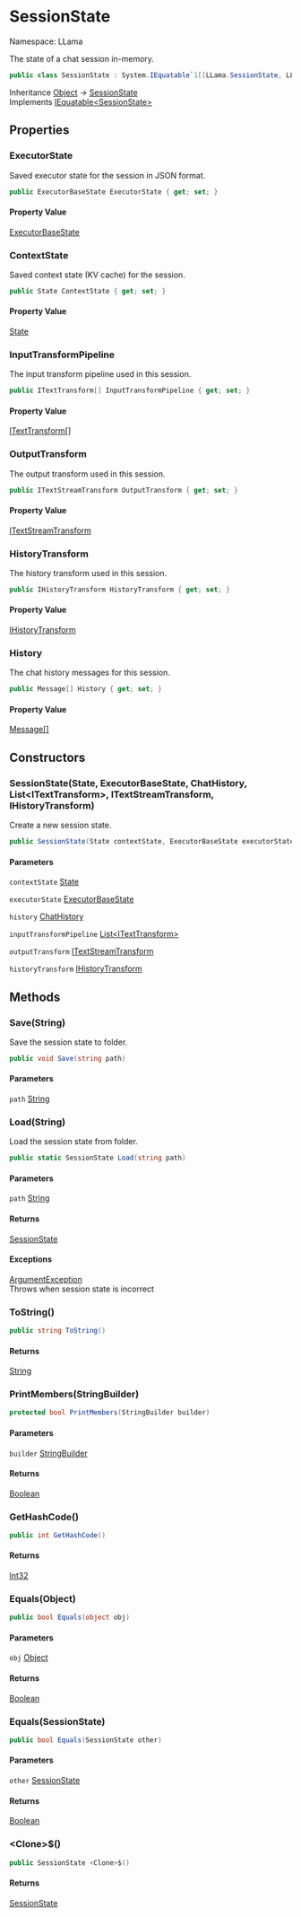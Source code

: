 # SessionState

Namespace: LLama

The state of a chat session in-memory.

```csharp
public class SessionState : System.IEquatable`1[[LLama.SessionState, LLamaSharp, Version=0.0.0.0, Culture=neutral, PublicKeyToken=null]]
```

Inheritance [Object](https://docs.microsoft.com/en-us/dotnet/api/system.object) → [SessionState](./llama.sessionstate.md)<br>
Implements [IEquatable&lt;SessionState&gt;](https://docs.microsoft.com/en-us/dotnet/api/system.iequatable-1)

## Properties

### **ExecutorState**

Saved executor state for the session in JSON format.

```csharp
public ExecutorBaseState ExecutorState { get; set; }
```

#### Property Value

[ExecutorBaseState](./llama.statefulexecutorbase.executorbasestate.md)<br>

### **ContextState**

Saved context state (KV cache) for the session.

```csharp
public State ContextState { get; set; }
```

#### Property Value

[State](./llama.llamacontext.state.md)<br>

### **InputTransformPipeline**

The input transform pipeline used in this session.

```csharp
public ITextTransform[] InputTransformPipeline { get; set; }
```

#### Property Value

[ITextTransform[]](./llama.abstractions.itexttransform.md)<br>

### **OutputTransform**

The output transform used in this session.

```csharp
public ITextStreamTransform OutputTransform { get; set; }
```

#### Property Value

[ITextStreamTransform](./llama.abstractions.itextstreamtransform.md)<br>

### **HistoryTransform**

The history transform used in this session.

```csharp
public IHistoryTransform HistoryTransform { get; set; }
```

#### Property Value

[IHistoryTransform](./llama.abstractions.ihistorytransform.md)<br>

### **History**

The chat history messages for this session.

```csharp
public Message[] History { get; set; }
```

#### Property Value

[Message[]](./llama.common.chathistory.message.md)<br>

## Constructors

### **SessionState(State, ExecutorBaseState, ChatHistory, List&lt;ITextTransform&gt;, ITextStreamTransform, IHistoryTransform)**

Create a new session state.

```csharp
public SessionState(State contextState, ExecutorBaseState executorState, ChatHistory history, List<ITextTransform> inputTransformPipeline, ITextStreamTransform outputTransform, IHistoryTransform historyTransform)
```

#### Parameters

`contextState` [State](./llama.llamacontext.state.md)<br>

`executorState` [ExecutorBaseState](./llama.statefulexecutorbase.executorbasestate.md)<br>

`history` [ChatHistory](./llama.common.chathistory.md)<br>

`inputTransformPipeline` [List&lt;ITextTransform&gt;](https://docs.microsoft.com/en-us/dotnet/api/system.collections.generic.list-1)<br>

`outputTransform` [ITextStreamTransform](./llama.abstractions.itextstreamtransform.md)<br>

`historyTransform` [IHistoryTransform](./llama.abstractions.ihistorytransform.md)<br>

## Methods

### **Save(String)**

Save the session state to folder.

```csharp
public void Save(string path)
```

#### Parameters

`path` [String](https://docs.microsoft.com/en-us/dotnet/api/system.string)<br>

### **Load(String)**

Load the session state from folder.

```csharp
public static SessionState Load(string path)
```

#### Parameters

`path` [String](https://docs.microsoft.com/en-us/dotnet/api/system.string)<br>

#### Returns

[SessionState](./llama.sessionstate.md)<br>

#### Exceptions

[ArgumentException](https://docs.microsoft.com/en-us/dotnet/api/system.argumentexception)<br>
Throws when session state is incorrect

### **ToString()**

```csharp
public string ToString()
```

#### Returns

[String](https://docs.microsoft.com/en-us/dotnet/api/system.string)<br>

### **PrintMembers(StringBuilder)**

```csharp
protected bool PrintMembers(StringBuilder builder)
```

#### Parameters

`builder` [StringBuilder](https://docs.microsoft.com/en-us/dotnet/api/system.text.stringbuilder)<br>

#### Returns

[Boolean](https://docs.microsoft.com/en-us/dotnet/api/system.boolean)<br>

### **GetHashCode()**

```csharp
public int GetHashCode()
```

#### Returns

[Int32](https://docs.microsoft.com/en-us/dotnet/api/system.int32)<br>

### **Equals(Object)**

```csharp
public bool Equals(object obj)
```

#### Parameters

`obj` [Object](https://docs.microsoft.com/en-us/dotnet/api/system.object)<br>

#### Returns

[Boolean](https://docs.microsoft.com/en-us/dotnet/api/system.boolean)<br>

### **Equals(SessionState)**

```csharp
public bool Equals(SessionState other)
```

#### Parameters

`other` [SessionState](./llama.sessionstate.md)<br>

#### Returns

[Boolean](https://docs.microsoft.com/en-us/dotnet/api/system.boolean)<br>

### **&lt;Clone&gt;$()**

```csharp
public SessionState <Clone>$()
```

#### Returns

[SessionState](./llama.sessionstate.md)<br>
